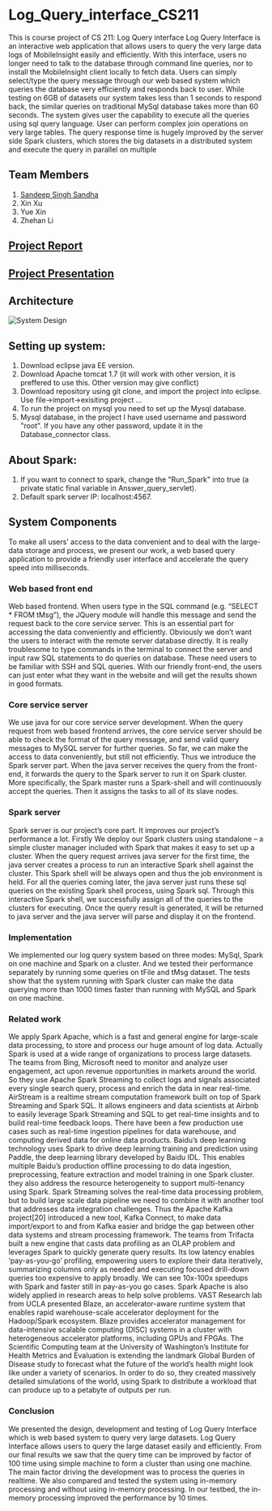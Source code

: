# Log_Query_interface_CS211
This is course project of CS 211: Log Query interface
Log Query Interface is an interactive web application that allows users to query the very large data logs of MobileInsight easily and efficiently. With this interface, users no longer need to talk to the database through command line queries, nor to install the MobileInsight client locally to fetch data. Users can simply select/type the query message through our web based system which queries the database very efficiently and responds back to user. While testing on 6GB of datasets our system takes less than 1 seconds to respond back, the similar queries on traditional MySql database takes more than 60 seconds. The system gives user the capability to execute all the queries using sql query language. User can perform complex join operations on very large tables. The query response time is hugely improved by the server side Spark clusters, which stores the big datasets in a distributed system and execute the query in parallel on multiple 

## Team Members
1) [Sandeep Singh Sandha](https://sites.google.com/view/sandeep-/home)
2) Xin Xu
3) Yue Xin
4) Zhehan Li

## [Project Report](https://github.com/sandeep-iitr/Log-query-interface-web-app-using-Spark-CS211/blob/master/Spark_Log_query.pdf)

## [Project Presentation](https://github.com/sandeep-iitr/Log-query-interface-web-app-using-Spark-CS211)

## Architecture

![System Design](https://github.com/sandeep-iitr/Log-query-interface-web-app-using-Spark-CS211/blob/master/Arch.png)

## Setting up system:
1) Download eclipse java EE version. <br>
2) Download Apache tomcat 1.7 (it will work with other version, it is preffered to use this. Other version may give conflict)<br>
3) Download repository using git clone, and import the project into eclipse. Use file->import->exisiting project ...<br>
4) To run the project on mysql you need to set up the Mysql database.<br>
5) Mysql database, in the project I have used username and password "root". If you have any other password, update it in the Database_connector class.<br>

## About Spark:
1) If you want to connect to spark, change the "Run_Spark" into true (a private static final variable in Answer_query_servlet). <br>
2) Default spark server IP: localhost:4567. <br> 

## System Components

To make all users’ access to the data convenient and to deal with the large-data storage and process, we present our work, a web based query application to provide a friendly user interface and accelerate the query speed into milliseconds.

### Web based front end
Web based frontend. When users type in the SQL command (e.g. “SELECT * FROM tMsg”), the JQuery module will handle this message and send the request back to the core service server. This is an essential part for accessing the data conveniently and efficiently. Obviously we don’t want the users to interact with the remote server database directly. It is really troublesome to type commands in the terminal to connect the server and input raw SQL statements to do queries on database. These need users to be familiar with SSH and SQL queries. With our friendly front-end, the users can just enter what they want in the website and will get the results shown in good formats.

### Core service server
 We use java for our core service server development. When the query request from web based frontend arrives, the core service server should be able to check the format of the query message, and send valid query messages to MySQL server for  further queries. So far, we can make the access to data conveniently, but still not efficiently. Thus we introduce the Spark server part. When the java server receives the query from the front-end, it forwards the query to the Spark server to run it on Spark cluster. More specifically, the Spark master runs a Spark-shell and will continuously accept the queries. Then it assigns the tasks to all of its slave nodes.

### Spark server
Spark server is our project’s core part. It improves our project’s performance a lot. Firstly We deploy our Spark clusters using standalone – a simple cluster manager included with Spark that makes it easy to set up a cluster. When the query request arrives java server for the first time, the java server creates a process to run an interactive Spark shell against the cluster. This Spark shell will be always open and thus the job environment is held. For all the queries coming later, the java server just runs these sql queries on the existing Spark shell process, using Spark sql. Through this interactive Spark shell, we successfully assign all of the queries to the clusters for executing. Once the query result is generated, it will be returned to java server and the java server will  parse and display it on the frontend.

### Implementation
We implemented our log query system based on three modes: MySql, Spark on one machine and Spark on a cluster. And we tested their performance separately by running some queries on tFile and tMsg dataset. The tests show that the system running with Spark cluster can make the data querying more than 1000 times faster than running with MySQL and Spark on one machine.

### Related work
We apply Spark Apache, which is a fast and general engine for large-scale data processing, to store and process our huge amount of log data. Actually Spark is used at a wide range of organizations to process large datasets.
The teams from Bing, Microsoft need to monitor and analyze user engagement, act upon revenue opportunities in markets around the world. So they use Apache Spark Streaming to collect logs and signals associated every single search query, process and enrich the data in near real-time.
AirStream is a realtime stream computation framework built on top of Spark Streaming and Spark SQL. It allows engineers and data scientists at Airbnb to easily leverage Spark Streaming and SQL to get real-time insights and to build real-time feedback loops. There have been a few production use cases such as real-time ingestion pipelines for data warehouse, and computing derived data for online data products. 
Baidu’s deep learning technology uses Spark to drive deep learning training and prediction using Paddle, the deep learning library developed by Baidu IDL. This enables multiple Baidu’s production offline processing to do data ingestion, preprocessing, feature extraction and model training in one Spark cluster. they also address the resource heterogeneity to support multi-tenancy using Spark.
Spark Streaming solves the real-time data processing problem, but to build large scale data pipeline we need to combine it with another tool that addresses data integration challenges. Thus the Apache Kafka project[20] introduced a new tool, Kafka Connect, to make data import/export to and from Kafka easier and bridge the gap between other data systems and stream processing framework.
The teams from Trifacta built a new engine that casts data profiling as an OLAP problem and leverages Spark to quickly generate query results. Its low latency enables ‘pay-as-you-go’ profiling, empowering users to explore their data iteratively, summarizing columns only as needed and executing focused drill-down queries too expensive to apply broadly. We can see 10x-100x speedups with Spark and faster still in pay-as-you go cases.
Spark Apache is also widely applied in research areas to help solve problems. 
VAST Research lab from UCLA presented Blaze, an accelerator-aware runtime system that enables rapid warehouse-scale accelerator deployment for the Hadoop/Spark ecosystem. Blaze provides accelerator management for data-intensive scalable computing (DISC) systems in a cluster with heterogeneous accelerator platforms, including GPUs and FPGAs.
The Scientific Computing team at the University of Washington’s Institute for Health Metrics and Evaluation is extending the landmark Global Burden of Disease study to forecast what the future of the world’s health might look like under a variety of scenarios. In order to do so, they created massively detailed simulations of the world, using Spark to distribute a workload that can produce up to a petabyte of outputs per run.



### Conclusion
We presented the design, development and testing of Log Query Interface which is web based system to query very large datasets. Log Query Interface allows users to query the large dataset easily and efficiently. From our final results we saw that the query time can be improved by factor of 100 time using simple machine to form a cluster than using one machine. The main factor driving the development was to process the queries in realtime. We also compared and tested the system using in-memory processing and without using in-memory processing. In our testbed, the in-memory processing improved the performance by 10 times. 


